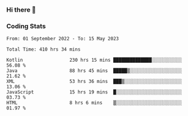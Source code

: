 ### Hi there 👋

<!--
**Girrafeec/girrafeec** is a ✨ _special_ ✨ repository because its `README.md` (this file) appears on your GitHub profile.

Here are some ideas to get you started:

- 🔭 I’m currently working on ...
- 🌱 I’m currently learning ...
- 👯 I’m looking to collaborate on ...
- 🤔 I’m looking for help with ...
- 💬 Ask me about ...
- 📫 How to reach me: ...
- 😄 Pronouns: ...
- ⚡ Fun fact: ...
-->

### Coding Stats
<!--START_SECTION:waka-->

```text
From: 01 September 2022 - To: 15 May 2023

Total Time: 410 hrs 34 mins

Kotlin                 230 hrs 15 mins ██████████████░░░░░░░░░░░   56.08 %
Java                   88 hrs 45 mins  █████▒░░░░░░░░░░░░░░░░░░░   21.62 %
XML                    53 hrs 36 mins  ███▒░░░░░░░░░░░░░░░░░░░░░   13.06 %
JavaScript             15 hrs 19 mins  █░░░░░░░░░░░░░░░░░░░░░░░░   03.73 %
HTML                   8 hrs 6 mins    ▒░░░░░░░░░░░░░░░░░░░░░░░░   01.97 %
```

<!--END_SECTION:waka-->
